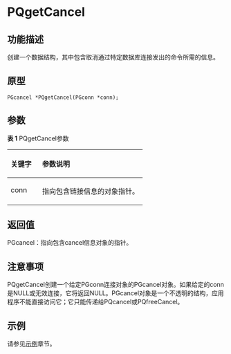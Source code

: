 # PQgetCancel

## 功能描述<a name="zh-cn_topic_0241735636_section5708152714306"></a>

创建一个数据结构，其中包含取消通过特定数据库连接发出的命令所需的信息。

## 原型<a name="zh-cn_topic_0241735636_section441681310810"></a>

```
PGcancel *PQgetCancel(PGconn *conn);
```

## 参数<a name="zh-cn_topic_0241735636_zh-cn_topic_0237120432_zh-cn_topic_0059778852_s1c9b27937d964eaba00ae77fe1cd2c71"></a>

**表 1**  PQgetCancel参数

<a name="zh-cn_topic_0241735636_zh-cn_topic_0237120432_zh-cn_topic_0059778852_t82b61d38241342ffa2c83b3e50393841"></a>
<table><thead align="left"><tr id="zh-cn_topic_0241735636_zh-cn_topic_0237120432_zh-cn_topic_0059778852_r3ec068cec36347ccb83a7f18cf131215"><th class="cellrowborder" valign="top" width="23.27%" id="mcps1.2.3.1.1"><p id="zh-cn_topic_0241735636_zh-cn_topic_0237120432_zh-cn_topic_0059778852_a44a45da69b324aa4b5c1187191ec5c77"><a name="zh-cn_topic_0241735636_zh-cn_topic_0237120432_zh-cn_topic_0059778852_a44a45da69b324aa4b5c1187191ec5c77"></a><a name="zh-cn_topic_0241735636_zh-cn_topic_0237120432_zh-cn_topic_0059778852_a44a45da69b324aa4b5c1187191ec5c77"></a><strong id="zh-cn_topic_0241735636_zh-cn_topic_0237120432_zh-cn_topic_0059778852_a78fd62134c834d6ab90eace249f90f74"><a name="zh-cn_topic_0241735636_zh-cn_topic_0237120432_zh-cn_topic_0059778852_a78fd62134c834d6ab90eace249f90f74"></a><a name="zh-cn_topic_0241735636_zh-cn_topic_0237120432_zh-cn_topic_0059778852_a78fd62134c834d6ab90eace249f90f74"></a>关键字</strong></p>
</th>
<th class="cellrowborder" valign="top" width="76.73%" id="mcps1.2.3.1.2"><p id="zh-cn_topic_0241735636_zh-cn_topic_0237120432_zh-cn_topic_0059778852_aee2bc08a3b8f47bf81fb032ef089ba6d"><a name="zh-cn_topic_0241735636_zh-cn_topic_0237120432_zh-cn_topic_0059778852_aee2bc08a3b8f47bf81fb032ef089ba6d"></a><a name="zh-cn_topic_0241735636_zh-cn_topic_0237120432_zh-cn_topic_0059778852_aee2bc08a3b8f47bf81fb032ef089ba6d"></a><strong id="zh-cn_topic_0241735636_zh-cn_topic_0237120432_zh-cn_topic_0059778852_a51048b44452847fabe05c8633f0220cf"><a name="zh-cn_topic_0241735636_zh-cn_topic_0237120432_zh-cn_topic_0059778852_a51048b44452847fabe05c8633f0220cf"></a><a name="zh-cn_topic_0241735636_zh-cn_topic_0237120432_zh-cn_topic_0059778852_a51048b44452847fabe05c8633f0220cf"></a>参数说明</strong></p>
</th>
</tr>
</thead>
<tbody><tr id="zh-cn_topic_0241735636_zh-cn_topic_0237120432_zh-cn_topic_0059778852_r89c7807f135840058d4a248137b3ca08"><td class="cellrowborder" valign="top" width="23.27%" headers="mcps1.2.3.1.1 "><p id="zh-cn_topic_0241735636_p23111054217"><a name="zh-cn_topic_0241735636_p23111054217"></a><a name="zh-cn_topic_0241735636_p23111054217"></a>conn</p>
</td>
<td class="cellrowborder" valign="top" width="76.73%" headers="mcps1.2.3.1.2 "><p id="zh-cn_topic_0241735636_p1393801515211"><a name="zh-cn_topic_0241735636_p1393801515211"></a><a name="zh-cn_topic_0241735636_p1393801515211"></a>指向包含链接信息的对象指针。</p>
</td>
</tr>
</tbody>
</table>

## 返回值<a name="zh-cn_topic_0241735636_section899452817814"></a>

PGcancel：指向包含cancel信息对象的指针。

## 注意事项<a name="zh-cn_topic_0241735636_zh-cn_topic_0237120433_zh-cn_topic_0059777949_sb1b6942996a64e589fdfdfb1c00fa519"></a>

PQgetCancel创建一个给定PGconn连接对象的PGcancel对象。如果给定的conn是NULL或无效连接，它将返回NULL。PGcancel对象是一个不透明的结构，应用程序不能直接访问它；它只能传递给PQcancel或PQfreeCancel。

## 示例<a name="zh-cn_topic_0241735636_section4160944682"></a>

请参见[示例](示例-libpq.md)章节。


